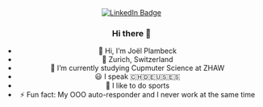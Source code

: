 
<!--
**joeck/joeck** is a ✨ _special_ ✨ repository because its `README.md` (this file) appears on your GitHub profile.

Here are some ideas to get you started:

- 🔭 I’m currently working on ...
- 🌱 I’m currently learning ...
- 👯 I’m looking to collaborate on ...
- 🤔 I’m looking for help with ...
- 💬 Ask me about ...
- 📫 How to reach me: ...
- 😄 Pronouns: ...
- ⚡ Fun fact: ...
-->

<div id="header" align="center">
  <!-- <img src="https://media.giphy.com/media/oBYB0gqUy3xxBf89aT/giphy.gif" width="200"/> -->
  <div id="badges">
    <a href="www.linkedin.com/in/joel-plambeck">
        <img src="https://img.shields.io/badge/LinkedIn-blue?style=for-the-badge&logo=linkedin&logoColor=white" alt="LinkedIn Badge"/>
    </a>
</div>

### Hi there 👋

- 👋 Hi, I’m Joël Plambeck
- 📍 Zurich, Switzerland
- 🌱 I’m currently studying Cupmuter Science at ZHAW
- 😃 I speak 🇨🇭🇩🇪🇺🇸🇪🇸
- 🏑 I like to do sports
- ⚡ Fun fact: My OOO auto-responder and I never work at the same time
